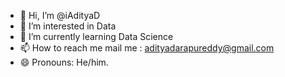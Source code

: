 - 👋 Hi, I’m @iAdityaD
- 👀 I’m interested in Data
- 🌱 I’m currently learning Data Science
- 📫 How to reach me mail me : adityadarapureddy@gmail.com
- 😄 Pronouns: He/him.

<!---
iAdityaD/iAdityaD is a ✨ special ✨ repository because its `README.md` (this file) appears on your GitHub profile.
You can click the Preview link to take a look at your changes.
--->
